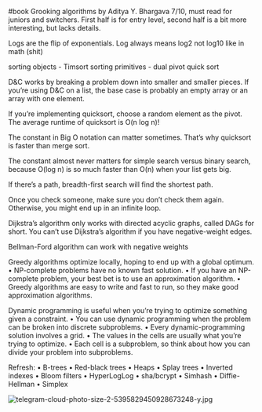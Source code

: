 #book Grooking algorithms by Aditya Y. Bhargava
7/10, must read for juniors and switchers. First half is for entry level, second half is a bit more
interesting, but lacks details.

Logs are the flip of exponentials.
Log always means log2 not log10 like in math (shit)

sorting objects - Timsort
sorting primitives - dual pivot quick sort

D&C works by breaking a problem down into smaller and smaller
pieces. If you’re using D&C on a list, the base case is probably an
empty array or an array with one element.

If you’re implementing quicksort, choose a random element as the
pivot. The average runtime of quicksort is O(n log n)!

The constant in Big O notation can matter sometimes. That’s why
quicksort is faster than merge sort.

The constant almost never matters for simple search versus binary
search, because O(log n) is so much faster than O(n) when your list
gets big.

If there’s a path, breadth-first search will find the shortest path.

Once you check someone, make sure you don’t check them again.
Otherwise, you might end up in an infinite loop.

Dijkstra’s algorithm only works with directed acyclic graphs, called DAGs for short.
You can’t use Dijkstra’s algorithm if you have negative-weight edges.

Bellman-Ford algorithm can work with negative weights

Greedy algorithms optimize locally, hoping to end up with a global
optimum.
• NP-complete problems have no known fast solution.
• If you have an NP-complete problem, your best bet is to use an
approximation algorithm.
• Greedy algorithms are easy to write and fast to run, so they make
good approximation algorithms.

Dynamic programming is useful when you’re trying to optimize
something given a constraint.
• You can use dynamic programming when the problem can be
broken into discrete subproblems.
• Every dynamic-programming solution involves a grid.
• The values in the cells are usually what you’re trying to optimize.
• Each cell is a subproblem, so think about how you can divide your
problem into subproblems.

Refresh:
• B-trees
• Red-black trees
• Heaps
• Splay trees
• Inverted indexes
• Bloom filters
• HyperLogLog
• sha/bcrypt
• Simhash
• Diffie-Hellman
• Simplex

![telegram-cloud-photo-size-2-5395829450928673248-y.jpg](..%2F..%2F..%2FLibrary%2FGroup%20Containers%2F6N38VWS5BX.ru.keepcoder.Telegram%2Fappstore%2Faccount-18037556929251400032%2Fpostbox%2Fmedia%2Ftelegram-cloud-photo-size-2-5395829450928673248-y.jpg)
